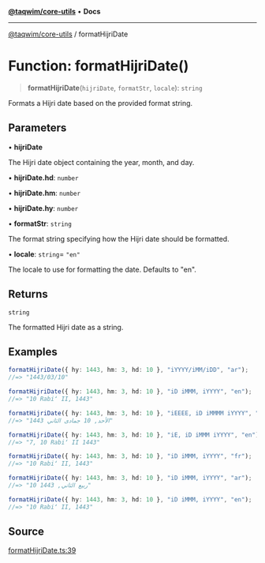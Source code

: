 [**@taqwim/core-utils**](../README.md) • **Docs**

***

[@taqwim/core-utils](../globals.md) / formatHijriDate

# Function: formatHijriDate()

> **formatHijriDate**(`hijriDate`, `formatStr`, `locale`): `string`

Formats a Hijri date based on the provided format string.

## Parameters

• **hijriDate**

The Hijri date object containing the year, month, and day.

• **hijriDate.hd**: `number`

• **hijriDate.hm**: `number`

• **hijriDate.hy**: `number`

• **formatStr**: `string`

The format string specifying how the Hijri date should be formatted.

• **locale**: `string`= `"en"`

The locale to use for formatting the date. Defaults to "en".

## Returns

`string`

The formatted Hijri date as a string.

## Examples

```ts
formatHijriDate({ hy: 1443, hm: 3, hd: 10 }, "iYYYY/iMM/iDD", "ar");
//=> "1443/03/10"
```

```ts
formatHijriDate({ hy: 1443, hm: 3, hd: 10 }, "iD iMMM, iYYYY", "en");
//=> "10 Rabiʻ II, 1443"
```

```ts
formatHijriDate({ hy: 1443, hm: 3, hd: 10 }, "iEEEE, iD iMMMM iYYYY", "ar");
//=> "الأحد, 10 جمادى الثاني 1443"
```

```ts
formatHijriDate({ hy: 1443, hm: 3, hd: 10 }, "iE, iD iMMM iYYYY", "en");
//=> "7, 10 Rabiʻ II 1443"
```

```ts
formatHijriDate({ hy: 1443, hm: 3, hd: 10 }, "iD iMMM, iYYYY", "fr");
//=> "10 Rabiʻ II, 1443"
```

```ts
formatHijriDate({ hy: 1443, hm: 3, hd: 10 }, "iD iMMM, iYYYY", "ar");
//=> "10 ربيع الثاني, 1443"
```

```ts
formatHijriDate({ hy: 1443, hm: 3, hd: 10 }, "iD iMMM, iYYYY", "en");
//=> "10 Rabiʻ II, 1443"
```

## Source

[formatHijriDate.ts:39](https://github.com/boussadjra/taqwim/blob/b6011f3ed342a975f52680743fe89e4925ba0553/packages/core-utils/src/lib/formatHijriDate.ts#L39)
